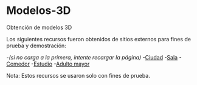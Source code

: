 # Modelos-3D
Obtención de modelos 3D

Los siguientes recursos fueron obtenidos de sitios externos para fines de prueba y demostración:

-*(si no carga a la primera, intente recargar la página)*
-[Ciudad](https://free3d.com/3d-model/amaryllis-city-930223.html)
-[Sala](https://sketchfab.com/3d-models/cozy-living-room-baked-581238dc5fda4dc990571cdc02827783)
-[Comedor](https://sketchfab.com/3d-models/modern-dining-room-df3f3c9f6233447eb8b7ee129f3bace5)
-[Estudio](https://sketchfab.com/3d-models/stylised-room-08edc52987f1491c9de0cc45a9f43d00)
-[Adulto mayor](https://free3d.com/3d-model/amaryllis-city-930223.html)

Nota: Estos recursos se usaron solo con fines de prueba.


